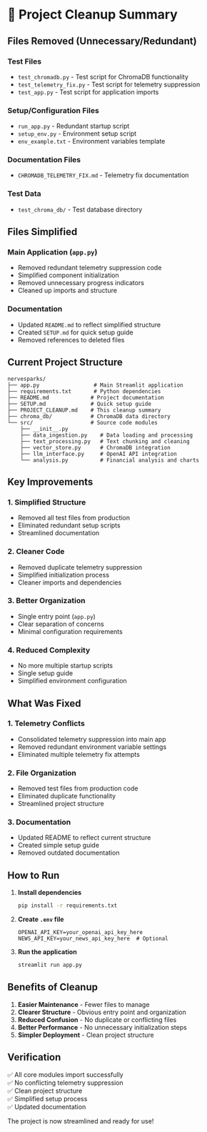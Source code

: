 # 🧹 Project Cleanup Summary

## Files Removed (Unnecessary/Redundant)

### Test Files
- `test_chromadb.py` - Test script for ChromaDB functionality
- `test_telemetry_fix.py` - Test script for telemetry suppression
- `test_app.py` - Test script for application imports

### Setup/Configuration Files
- `run_app.py` - Redundant startup script
- `setup_env.py` - Environment setup script
- `env_example.txt` - Environment variables template

### Documentation Files
- `CHROMADB_TELEMETRY_FIX.md` - Telemetry fix documentation

### Test Data
- `test_chroma_db/` - Test database directory

## Files Simplified

### Main Application (`app.py`)
- Removed redundant telemetry suppression code
- Simplified component initialization
- Removed unnecessary progress indicators
- Cleaned up imports and structure

### Documentation
- Updated `README.md` to reflect simplified structure
- Created `SETUP.md` for quick setup guide
- Removed references to deleted files

## Current Project Structure

```
nervesparks/
├── app.py                 # Main Streamlit application
├── requirements.txt       # Python dependencies
├── README.md             # Project documentation
├── SETUP.md              # Quick setup guide
├── PROJECT_CLEANUP.md    # This cleanup summary
├── chroma_db/            # ChromaDB data directory
└── src/                  # Source code modules
    ├── __init__.py
    ├── data_ingestion.py    # Data loading and processing
    ├── text_processing.py   # Text chunking and cleaning
    ├── vector_store.py      # ChromaDB integration
    ├── llm_interface.py     # OpenAI API integration
    └── analysis.py          # Financial analysis and charts
```

## Key Improvements

### 1. Simplified Structure
- Removed all test files from production
- Eliminated redundant setup scripts
- Streamlined documentation

### 2. Cleaner Code
- Removed duplicate telemetry suppression
- Simplified initialization process
- Cleaner imports and dependencies

### 3. Better Organization
- Single entry point (`app.py`)
- Clear separation of concerns
- Minimal configuration requirements

### 4. Reduced Complexity
- No more multiple startup scripts
- Single setup guide
- Simplified environment configuration

## What Was Fixed

### 1. Telemetry Conflicts
- Consolidated telemetry suppression into main app
- Removed redundant environment variable settings
- Eliminated multiple telemetry fix attempts

### 2. File Organization
- Removed test files from production code
- Eliminated duplicate functionality
- Streamlined project structure

### 3. Documentation
- Updated README to reflect current structure
- Created simple setup guide
- Removed outdated documentation

## How to Run

1. **Install dependencies**
   ```bash
   pip install -r requirements.txt
   ```

2. **Create `.env` file**
   ```env
   OPENAI_API_KEY=your_openai_api_key_here
   NEWS_API_KEY=your_news_api_key_here  # Optional
   ```

3. **Run the application**
   ```bash
   streamlit run app.py
   ```

## Benefits of Cleanup

1. **Easier Maintenance** - Fewer files to manage
2. **Clearer Structure** - Obvious entry point and organization
3. **Reduced Confusion** - No duplicate or conflicting files
4. **Better Performance** - No unnecessary initialization steps
5. **Simpler Deployment** - Clean project structure

## Verification

✅ All core modules import successfully  
✅ No conflicting telemetry suppression  
✅ Clean project structure  
✅ Simplified setup process  
✅ Updated documentation  

The project is now streamlined and ready for use!
